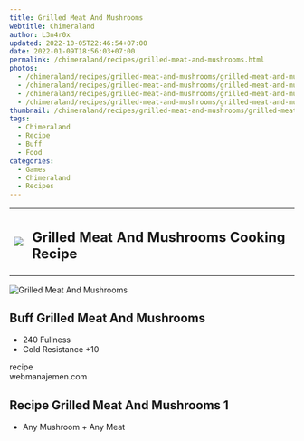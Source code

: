 ```yaml
---
title: Grilled Meat And Mushrooms
webtitle: Chimeraland
author: L3n4r0x
updated: 2022-10-05T22:46:54+07:00
date: 2022-01-09T18:56:03+07:00
permalink: /chimeraland/recipes/grilled-meat-and-mushrooms.html
photos:
  - /chimeraland/recipes/grilled-meat-and-mushrooms/grilled-meat-and-mushrooms.webp
  - /chimeraland/recipes/grilled-meat-and-mushrooms/grilled-meat-and-mushrooms-name.webp
  - /chimeraland/recipes/grilled-meat-and-mushrooms/grilled-meat-and-mushrooms-icon.webp
  - /chimeraland/recipes/grilled-meat-and-mushrooms/grilled-meat-and-mushrooms-material.webp
thumbnail: /chimeraland/recipes/grilled-meat-and-mushrooms/grilled-meat-and-mushrooms.webp
tags:
  - Chimeraland
  - Recipe
  - Buff
  - Food
categories:
  - Games
  - Chimeraland
  - Recipes
---
```


<section id="bootstrap-wrapper"><link rel="stylesheet" href="https://cdn.statically.io/gh/dimaslanjaka/Web-Manajemen/40ac3225/css/bootstrap-4.5-wrapper.css"/><div class="row mb-2"><div class="col-md-12 mb-2"><table class="table" id="post-info"><tbody><tr><td><img class="d-inline-block me-2" src="/chimeraland/recipes/grilled-meat-and-mushrooms/grilled-meat-and-mushrooms-icon.webp" width="auto" height="auto"/></td><td><h1 class="fs-5">Grilled Meat And Mushrooms Cooking Recipe</h1></td></tr></tbody></table></div></div><div class="card mb-2"><div class="row g-0"><div class="col-sm-4 position-relative mb-2"><img src="/chimeraland/recipes/grilled-meat-and-mushrooms/grilled-meat-and-mushrooms-material.webp" class="card-img fit-cover w-100 h-100" alt="Grilled Meat And Mushrooms" data-fancybox="true"/></div><div class="col-sm-8 mb-2"><div class="card-body"><h2 class="card-title fs-5">Buff Grilled Meat And Mushrooms</h2><div class="card-text"><ul><li>240 Fullness</li><li>Cold Resistance +10</li></ul></div><span class="badge rounded-pill bg-dark">recipe</span></div><div class="card-footer text-end text-muted">webmanajemen.com</div></div></div></div><div class="row mb-2"><div class="col-12 col-lg-6 recipe-item mb-2"><div class="card"><div class="card-body"><h2 class="card-title fs-5">Recipe Grilled Meat And Mushrooms 1</h2><div class="card-text"><ul><li>Any Mushroom<span> + </span>Any Meat</li></ul></div></div></div></div></div></section>